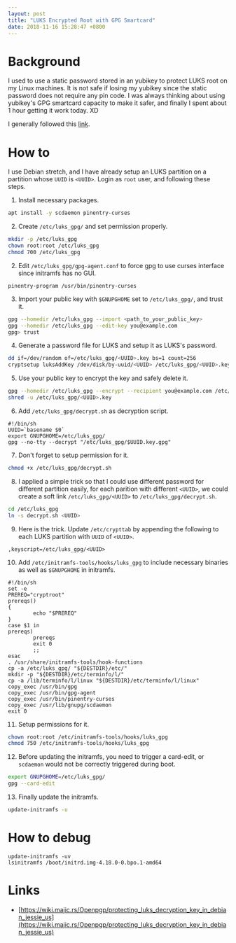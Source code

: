 ```yaml
---
layout: post
title: "LUKS Encrypted Root with GPG Smartcard"
date: 2018-11-16 15:28:47 +0800
---
```

# Background
I used to use a static password stored in an yubikey to protect LUKS root on my Linux machines. It is not safe if losing my yubikey since the static password does not require any pin code. I was always thinking about using yubikey's GPG smartcard capacity to make it safer, and finally I spent about 1 hour getting it work today. XD

I generally followed this [link](https://wiki.majic.rs/Openpgp/protecting_luks_decryption_key_in_debian_jessie_us).

# How to
I use Debian stretch, and I have already setup an LUKS partition on a partition whose `UUID` is `<UUID>`. Login as `root` user, and following these steps.

1. Install necessary packages.
```bash
apt install -y scdaemon pinentry-curses
```
2. Create `/etc/luks_gpg/` and set permission properly.
```bash
mkdir -p /etc/luks_gpg
chown root:root /etc/luks_gpg
chmod 700 /etc/luks_gpg
```
2. Edit `/etc/luks_gpg/gpg-agent.conf` to force gpg to use curses interface since initramfs has no GUI.
```
pinentry-program /usr/bin/pinentry-curses
```
3. Import your public key with `$GNUPGHOME` set to `/etc/luks_gpg/`, and trust it.
```bash
gpg --homedir /etc/luks_gpg --import <path_to_your_public_key>
gpg --homedir /etc/luks_gpg --edit-key you@example.com
gpg> trust
```
4. Generate a password file for LUKS and setup it as LUKS's password.
```bash
dd if=/dev/random of=/etc/luks_gpg/<UUID>.key bs=1 count=256
cryptsetup luksAddKey /dev/disk/by-uuid/<UUID> /etc/luks_gpg/<UUID>.key
```
5. Use your public key to encrypt the key and safely delete it.
```bash
gpg --homedir /etc/luks_gpg --encrypt --recipient you@example.com /etc/luks_gpg/<UUID>.key
shred -u /etc/luks_gpg/<UUID>.key
```
6. Add `/etc/luks_gpg/decrypt.sh` as decryption script.
```
#!/bin/sh
UUID=`basename $0`
export GNUPGHOME=/etc/luks_gpg/
gpg --no-tty --decrypt "/etc/luks_gpg/$UUID.key.gpg"
```
7. Don't forget to setup permission for it.
```bash
chmod +x /etc/luks_gpg/decrypt.sh
```
8. I applied a simple trick so that I could use different password for different partition easily, for each parition with different `<UUID>`, we could create a soft link `/etc/luks_gpg/<UUID>` to `/etc/luks_gpg/decrypt.sh`.
```bash
cd /etc/luks_gpg
ln -s decrypt.sh <UUID>
```
9. Here is the trick. Update `/etc/crypttab` by appending the following to each LUKS partition with `UUID` of `<UUID>`.
```
,keyscript=/etc/luks_gpg/<UUID>
```
10. Add `/etc/initramfs-tools/hooks/luks_gpg` to include necessary binaries as well as `$GNUPGHOME` in initramfs.
```
#!/bin/sh
set -e
PREREQ="cryptroot"
prereqs()
{
        echo "$PREREQ"
}
case $1 in
prereqs)
        prereqs
        exit 0
        ;;
esac
. /usr/share/initramfs-tools/hook-functions
cp -a /etc/luks_gpg/ "${DESTDIR}/etc/"
mkdir -p "${DESTDIR}/etc/terminfo/l/"
cp -a /lib/terminfo/l/linux "${DESTDIR}/etc/terminfo/l/linux"
copy_exec /usr/bin/gpg
copy_exec /usr/bin/gpg-agent
copy_exec /usr/bin/pinentry-curses
copy_exec /usr/lib/gnupg/scdaemon
exit 0
```
11. Setup permissions for it.
```bash
chown root:root /etc/initramfs-tools/hooks/luks_gpg
chmod 750 /etc/initramfs-tools/hooks/luks_gpg
```
12. Before updating the initramfs, you need to trigger a card-edit, or `scdaemon` would not be correctly triggered during boot.
```bash
export GNUPGHOME=/etc/luks_gpg/
gpg --card-edit
```
13. Finally update the initramfs.
```bash
update-initramfs -u
```

# How to debug
```
update-initramfs -uv
lsinitramfs /boot/initrd.img-4.18.0-0.bpo.1-amd64
```

# Links
* [https://wiki.majic.rs/Openpgp/protecting_luks_decryption_key_in_debian_jessie_us](https://wiki.majic.rs/Openpgp/protecting_luks_decryption_key_in_debian_jessie_us)
